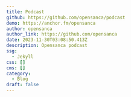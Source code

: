 ```yaml
---
title: Podcast
github: https://github.com/opensanca/podcast
demo: https://anchor.fm/opensanca
author: opensanca
author_link: https://github.com/opensanca
date: 2023-11-30T03:08:50.413Z
description: Opensanca podcast
ssg:
  - Jekyll
css: []
cms: []
category:
  - Blog
draft: false
---
```

